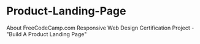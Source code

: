 # Product-Landing-Page
About FreeCodeCamp.com Responsive Web Design Certification Project - "Build A Product Landing Page"
